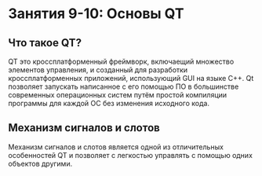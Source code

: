 # Занятия 9-10: Основы QT
## Что такое QT?
 	
QT это кроссплатформенный фреймворк, включаещий множество элементов управления, и созданный для разработки кроссплатформенных приложений, использующий GUI на языке C++. Qt позволяет запускать написанное с его помощью ПО в большинстве современных операционных систем путём простой компиляции программы для каждой ОС без изменения исходного кода.
## Механизм сигналов и слотов
Механизм сигналов и слотов является одной из отличительных особенностей QT и позволяет с легкостью управлять с помощью одних объектов другими. 

